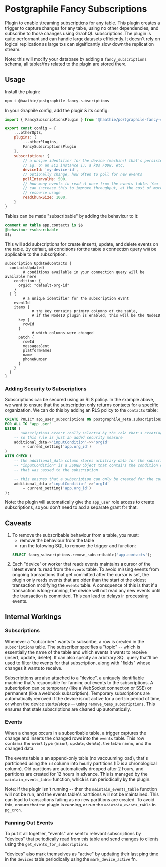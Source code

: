 # Postgraphile Fancy Subscriptions

Plugin to enable streaming subscriptions for any table. This plugin creates a trigger to capture changes for any table, using no other dependencies, and subscribe to those changes using GraphQL subscriptions.
The plugin is quite performant and can handle large datasets efficiently. It doesn't rely on logical replication as large txs can significantly slow down the replication stream.

Note: this will modify your database by adding a `fancy_subscriptions` schema, all tables/fns related to the plugin are stored there.

## Usage

Install the plugin:
```bash
npm i @haathie/postgraphile-fancy-subscriptions
```

In your Graphile config, add the plugin & its config:
``` js
import { FancySubscriptionsPlugin } from '@haathie/postgraphile-fancy-subscriptions'

export const config = {
	...otherOpts,
	plugins: [
		...otherPlugins,
		FancySubscriptionsPlugin
	],
	subscriptions: {
		// a unique identifier for the device (machine) that's persistent across restarts
		// Eg. on an EC2 instance ID, a k8s FQDN, etc.
		deviceId: 'my-device-id',
		// optionally change, how often to poll for new events
		pollIntervalMs: 500,
		// how many events to read at once from the events table. You 
		// can increase this to improve throughput, at the cost of more
		// resource usage
		readChunkSize: 1000,
	}
}
```

Tables can be made "subscribable" by adding the behaviour to it:
``` sql
comment on table app.contacts is $$
@behaviour +subscribable
$$;
```

This will add subscriptions for create (insert), update, and delete events on the table. By default, all conditions for the table's connection query will be applicable to the subscription.

``` gql
subscription UpdatedContacts {
  contactsUpdated(
		# conditions available in your connection query will be available here
    condition: {
      orgId: "default-org-id"
    }
  ) {
		# a unique identifier for the subscription event
    eventId
    items {
			# the key contains primary columns of the table,
			# if the NodeID plugin is enabled, this will be the NodeID
      key {
        rowId
      }
			# which columns were changed
      patch {
        rowId
        messagesSent
        platformNames
        name
        phoneNumber
      }
    }
  }
}
```

### Adding Security to Subscriptions

Subscriptions can be secured using an RLS policy. In the example above, we want to ensure that the subscription only returns contacts for a specific organization. We can do this by adding an RLS policy to the `contacts` table:

``` sql
CREATE POLICY app_user_subscriptions ON postgraphile_meta.subscriptions
FOR ALL TO "app_user"
USING (
	-- subscriptions aren't really selected by the role that's creating them,
	-- so this rule is just an added security measure
	additional_data->'inputCondition'->>'orgId'
		= current_setting('app.org_id')
)
WITH CHECK (
	-- the additional_data column stores arbitrary data for the subscription
	-- "inputCondition" is a JSONB object that contains the condition object
	-- that was passed to the subscription

	-- this ensures that a subscription can only be created for the current organization.
	additional_data->'inputCondition'->>'orgId'
		= current_setting('app.org_id')
);
```

Note: the plugin will automatically give the `app_user` role access to create subscriptions, so you don't need to add a separate grant for that.

## Caveats

1. To remove the subscribable behaviour from a table, you must:
	- remove the behaviour from the table
	- run the following SQL to remove the trigger and function:
	``` sql
	SELECT fancy_subscriptions.remove_subscribable('app.contacts');
	```
2. Each "device" or worker that reads events maintains a cursor of the latest event its read from the `events` table. To avoid missing events from ongoing transactions that get committed after the cursor is set, the plugin only reads events that are older than the start of the oldest transaction modifying the `events` table.
A consquence of this is that if a transaction is long-running, the device will not read any new events until the transaction is committed. This can lead to delays in processing events.

## Internal Workings

### Subscriptions

Whenever a "subscriber" wants to subscribe, a row is created in the `subscriptions` table. The subscriber specifies a "topic" -- which is essentially the name of the table and which events it wants to receive (insert, update, delete). It can also specify an arbitrary SQL query that'll be used to filter the events for that subscription, along with "fields" whose changes it wants to receive.

Subscriptions are also attached to a "device", a uniquely identifiable machine that's responsible for fanning out events to the subscriptions. A subscription can be temporary (like a WebSocket connection or SSE) or permanent (like a webhook subscription). Temporary subscriptions are automatically removed if the device is not active for a certain period of time, or when the device starts/stops -- using `remove_temp_subscriptions`. This ensures that stale subscriptions are cleaned up automatically.

### Events

When a change occurs in a subscribable table, a trigger captures the change and inserts the changed rows into the `events` table. This row contains the event type (insert, update, delete), the table name, and the changed data.

The events table is an append-only table (no vaccuuming load), that's partitioned using the `id` column into hourly partitions (ID is a chronological column). Old partitions are automatically dropped after 2 hours, and partitions are created for 12 hours in advance. This is managed by the `maintain_events_table` function, which is run periodically by the plugin.

Note: if the plugin isn't running -- then the `maintain_events_table` function will not be run, and the events table's partitions will not be maintained. This can lead to transactions failing as no new partitions are created. To avoid this, ensure that the plugin is running, or run the `maintain_events_table` in `pg_cron`.

### Fanning Out Events

To put it all together, "events" are sent to relevant subscriptions by
"devices" that periodically read from this table and send changes to clients using the `get_events_for_subscriptions`. 

"devices" also mark themselves as "active" by updating their last ping time in the `devices` table periodically using the `mark_device_active` fn.
